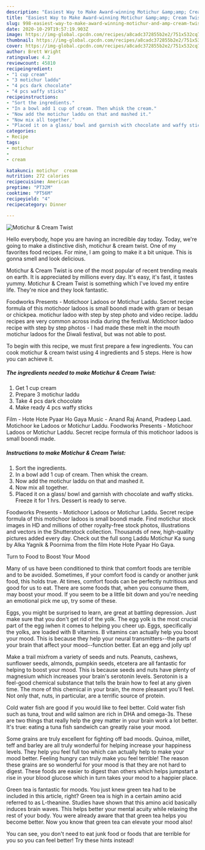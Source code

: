 ```yaml
---
description: "Easiest Way to Make Award-winning Motichur &amp;amp; Cream Twist"
title: "Easiest Way to Make Award-winning Motichur &amp;amp; Cream Twist"
slug: 998-easiest-way-to-make-award-winning-motichur-and-amp-cream-twist
date: 2020-10-29T19:57:19.903Z
image: https://img-global.cpcdn.com/recipes/a8cadc372855b2e2/751x532cq70/motichur-cream-twist-recipe-main-photo.jpg
thumbnail: https://img-global.cpcdn.com/recipes/a8cadc372855b2e2/751x532cq70/motichur-cream-twist-recipe-main-photo.jpg
cover: https://img-global.cpcdn.com/recipes/a8cadc372855b2e2/751x532cq70/motichur-cream-twist-recipe-main-photo.jpg
author: Brett Wright
ratingvalue: 4.2
reviewcount: 45810
recipeingredient:
- "1 cup cream"
- "3 motichur laddu"
- "4 pcs dark chocolate"
- "4 pcs waffy sticks"
recipeinstructions:
- "Sort the ingredients."
- "In a bowl add 1 cup of cream. Then whisk the cream."
- "Now add the motichur laddu on that and mashed it."
- "Now mix all together."
- "Placed it on a glass/ bowl and garnish with chocolate and waffy sticks. Freeze it for 1 hrs. Dessert is ready to serve."
categories:
- Recipe
tags:
- motichur
- 
- cream

katakunci: motichur  cream 
nutrition: 272 calories
recipecuisine: American
preptime: "PT32M"
cooktime: "PT56M"
recipeyield: "4"
recipecategory: Dinner

---
```



![Motichur &amp; Cream Twist](https://img-global.cpcdn.com/recipes/a8cadc372855b2e2/751x532cq70/motichur-cream-twist-recipe-main-photo.jpg)

Hello everybody, hope you are having an incredible day today. Today, we're going to make a distinctive dish, motichur &amp; cream twist. One of my favorites food recipes. For mine, I am going to make it a bit unique. This is gonna smell and look delicious.

Motichur &amp; Cream Twist is one of the most popular of recent trending meals on earth. It is appreciated by millions every day. It's easy, it's fast, it tastes yummy. Motichur &amp; Cream Twist is something which I've loved my entire life. They're nice and they look fantastic.

Foodworks Presents - Motichoor Ladoos or Motichur Laddu. Secret recipe formula of this motichoor ladoos is small boondi made with gram or besan or chickpea. motichur ladoo with step by step photo and video recipe. laddu recipes are very common across india during the festival. Motichoor ladoo recipe with step by step photos - I had made these melt in the mouth motichur ladoos for the Diwali festival, but was not able to post.


To begin with this recipe, we must first prepare a few ingredients. You can cook motichur &amp; cream twist using 4 ingredients and 5 steps. Here is how you can achieve it.

<!--inarticleads1-->

##### The ingredients needed to make Motichur &amp; Cream Twist:

1. Get 1 cup cream
1. Prepare 3 motichur laddu
1. Take 4 pcs dark chocolate
1. Make ready 4 pcs waffy sticks


Film - Hote Hote Pyaar Ho Gaya Music - Anand Raj Anand, Pradeep Laad. Motichoor ke Ladoos or Motichur Laddu. Foodworks Presents - Motichoor Ladoos or Motichur Laddu. Secret recipe formula of this motichoor ladoos is small boondi made. 

<!--inarticleads2-->

##### Instructions to make Motichur &amp; Cream Twist:

1. Sort the ingredients.
1. In a bowl add 1 cup of cream. Then whisk the cream.
1. Now add the motichur laddu on that and mashed it.
1. Now mix all together.
1. Placed it on a glass/ bowl and garnish with chocolate and waffy sticks. Freeze it for 1 hrs. Dessert is ready to serve.


Foodworks Presents - Motichoor Ladoos or Motichur Laddu. Secret recipe formula of this motichoor ladoos is small boondi made. Find motichur stock images in HD and millions of other royalty-free stock photos, illustrations and vectors in the Shutterstock collection. Thousands of new, high-quality pictures added every day. Check out the full song Laddu Motichur Ka sung by Alka Yagnik &amp; Poornima from the film Hote Hote Pyaar Ho Gaya. 

Turn to Food to Boost Your Mood


Many of us have been conditioned to think that comfort foods are terrible and to be avoided. Sometimes, if your comfort food is candy or another junk food, this holds true. At times, comfort foods can be perfectly nutritious and good for us to eat. There are some foods that, when you consume them, may boost your mood. If you seem to be a little bit down and you're needing an emotional pick me up, try some of these.

Eggs, you might be surprised to learn, are great at battling depression. Just make sure that you don't get rid of the yolk. The egg yolk is the most crucial part of the egg iwhen it comes to helping you cheer up. Eggs, specifically the yolks, are loaded with B vitamins. B vitamins can actually help you boost your mood. This is because they help your neural transmitters--the parts of your brain that affect your mood--function better. Eat an egg and jolly up!

Make a trail mixfrom a variety of seeds and nuts. Peanuts, cashews, sunflower seeds, almonds, pumpkin seeds, etcetera are all fantastic for helping to boost your mood. This is because seeds and nuts have plenty of magnesium which increases your brain's serotonin levels. Serotonin is a feel-good chemical substance that tells the brain how to feel at any given time. The more of this chemical in your brain, the more pleasant you'll feel. Not only that, nuts, in particular, are a terrific source of protein.

Cold water fish are good if you would like to feel better. Cold water fish such as tuna, trout and wild salmon are rich in DHA and omega-3s. These are two things that really help the grey matter in your brain work a lot better. It's true: eating a tuna fish sandwich can greatly raise your mood. 

Some grains are truly excellent for fighting off bad moods. Quinoa, millet, teff and barley are all truly wonderful for helping increase your happiness levels. They help you feel full too which can actually help to make your mood better. Feeling hungry can truly make you feel terrible! The reason these grains are so wonderful for your mood is that they are not hard to digest. These foods are easier to digest than others which helps jumpstart a rise in your blood glucose which in turn takes your mood to a happier place.

Green tea is fantastic for moods. You just knew green tea had to be included in this article, right? Green tea is high in a certain amino acid referred to as L-theanine. Studies have shown that this amino acid basically induces brain waves. This helps better your mental acuity while relaxing the rest of your body. You were already aware that that green tea helps you become better. Now you know that green tea can elevate your mood also!

You can see, you don't need to eat junk food or foods that are terrible for you so you can feel better! Try  these hints  instead!

